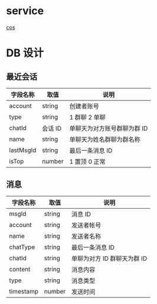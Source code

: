 # service

[cos](https://github.com/tencentyun/cos-js-sdk-v5/blob/master/server/sts.js)

# DB 设计

## 最近会话

| 字段名称  | 取值    | 说明                        |
| --------- | ------- | --------------------------- |
| account   | string  | 创建者账号                  |
| type      | string  | 1 群聊 2 单聊               |
| chatId    | 会话 ID | 单聊天为对方账号群聊为群 ID |
| name      | string  | 单聊天为姓名群聊为群名称    |
| lastMsgId | string  | 最后一条消息 ID             |
| isTop     | number  | 1 置顶 0 正常               |

## 消息

| 字段名称  | 取值   | 说明                        |
| --------- | ------ | --------------------------- |
| msgId     | string | 消息 ID                     |
| account   | string | 发送者帐号                  |
| name      | string | 发送者名称                  |
| chatType  | string | 最后一条消息 ID             |
| chatId    | string | 单聊为对方 ID 群聊天为群 ID |
| content   | string | 消息内容                    |
| type      | string | 消息类型                    |
| timestamp | number | 发送时间                    |

